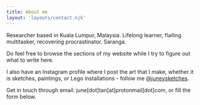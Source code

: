 ```yaml
---
title: About me
layout: 'layouts/contact.njk'
---
```


Researcher based in Kuala Lumpur, Malaysia. Lifelong learner, flailing multitasker, recovering procrastinator. Saranga.

Do feel free to browse the sections of my website while I try to figure out what to write here. 

I also have an Instagram profile where I post the art that I make, whether it is sketches, paintings, or Lego installations - follow me [@juneysketches](https://instagram.com/juneysketches).  

Get in touch through email: june[dot]tan[at]protonmail[dot]com, or fill the form below.
